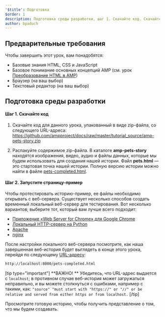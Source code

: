 ```yaml
---
'$title': Подготовка
$order: 1
description: Подготовка среды разработки, шаг 1. Скачайте код. Скачайте код примера для данного урока либо в виде ZIP-файла, либо через git...
author: bpaduch
---
```


## Предварительные требования

Чтобы завершить этот урок, вам понадобятся:

- Базовые знания HTML, CSS и JavaScript
- Базовое понимание основных концепций AMP (см. урок [Преобразование HTML в AMP](../../../../documentation/guides-and-tutorials/start/converting/index.md?format=websites))
- Браузер (на ваш выбор)
- Текстовый редактор (на ваш выбор)

## Подготовка среды разработки

#### Шаг 1. Скачайте код

1. Скачайте код для данного урока, упакованный в виде zip-файла, со следующего URL-адреса: <a href="https://github.com/ampproject/docs/raw/master/tutorial_source/amp-pets-story.zip">https://github.com/ampproject/docs/raw/master/tutorial_source/amp-pets-story.zip</a>

2. Распакуйте содержимое zip-файла. В каталоге **amp-pets-story** находятся изображения, видео, аудио и файлы данных, которые мы будем использовать для создания нашей истории. Файл **pets.html** — это стартовая точка нашей истории. Полную версию истории можно найти в файле [pets-completed.html](https://github.com/ampproject/docs/blob/master/tutorial_source/amp-pets-story/pets-completed.html).

#### Шаг 2. Запустите страницу-пример

Чтобы протестировать историю-пример, ее файлы необходимо открывать с веб-сервера. Существует несколько способов создать временный локальный веб-сервер для тестирования. Вот несколько вариантов; выберите тот, который вам лучше всего подходит:

- [Приложение «Web Server for Chrome» для Google Chrome](https://chrome.google.com/webstore/detail/web-server-for-chrome/ofhbbkphhbklhfoeikjpcbhemlocgigb)
- [Локальный HTTP-сервер на Python](https://developer.mozilla.org/en-US/docs/Learn/Common_questions/set_up_a_local_testing_server#Running_a_simple_local_HTTP_server)
- [Apache](https://httpd.apache.org/docs/2.4/getting-started.html)
- [nginx](http://nginx.org/)

После настройки локального веб-сервера посмотрите, как наша завершенная веб-история будет выглядеть в конце этого урока, перейдя по следующему <a href="http://localhost:8000/pets-completed.html">URL-адресу</a>:

```html
http://localhost:8000/pets-completed.html
```

[tip type="important"] **ВАЖНО! ** Убедитесь, что URL-адрес выдается с `localhost`; в противном случае веб-история может загружаться неправильно, и вы можете столкнуться с ошибками, например с такими, как: `"source" "must start with "https://" or "//" or be relative and served from either https or from localhost.` [/tip]

Просмотрите готовую историю, чтобы получить представление о том, что мы будем создавать.
